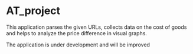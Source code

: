 # AT_project

This application parses the given URLs, collects data on the cost of goods and helps to analyze the price difference in visual graphs.

The application is under development and will be improved
